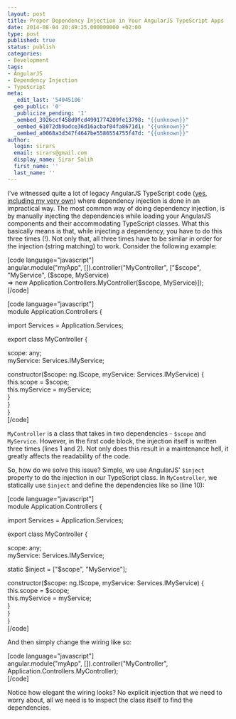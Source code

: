 ```yaml
---
layout: post
title: Proper Dependency Injection in Your AngularJS TypeScript Apps
date: 2014-08-04 20:49:25.000000000 +02:00
type: post
published: true
status: publish
categories:
- Development
tags:
- AngularJS
- Dependency Injection
- TypeScript
meta:
  _edit_last: '54045106'
  geo_public: '0'
  _publicize_pending: '1'
  _oembed_3926ccf458d9fcd4991774209fe13798: "{{unknown}}"
  _oembed_61072db9adce36d16acbaf04fa8671d1: "{{unknown}}"
  _oembed_a0068a3d347f4647be5586554755f47d: "{{unknown}}"
author:
  login: sirars
  email: sirars@gmail.com
  display_name: Sirar Salih
  first_name: ''
  last_name: ''
---
```

<p>I've witnessed quite a lot of legacy AngularJS TypeScript code (<a href="http://sirarsalih.com/2014/01/28/when-two-forces-meet-angularjs-typescript/">yes, including my very own</a>) where dependency injection is done in an impractical way. The most common way of doing dependency injection, is by manually injecting the dependencies while loading your AngularJS components and their accommodating TypeScript classes. What this basically means is that, while injecting a dependency, you have to do this three times (!). Not only that, all three times have to be similar in order for the injection (string matching) to work. Consider the following example:</p>
<p>[code language="javascript"]<br />
angular.module(&quot;myApp&quot;, []).controller(&quot;MyController&quot;, [&quot;$scope&quot;, &quot;MyService&quot;, ($scope, MyService)<br />
    =&gt; new Application.Controllers.MyController($scope, MyService)]);<br />
[/code]</p>
<p>[code language="javascript"]<br />
module Application.Controllers {</p>
<p>    import Services = Application.Services;</p>
<p>    export class MyController {</p>
<p>        scope: any;<br />
        myService: Services.IMyService;</p>
<p>        constructor($scope: ng.IScope, myService: Services.IMyService) {<br />
            this.scope = $scope;<br />
            this.myService = myService;<br />
        }<br />
    }<br />
}<br />
[/code]</p>
<p><code>MyController</code> is a class that takes in two dependencies - <code>$scope</code> and <code>MyService</code>. However, in the first code block, the injection itself is written three times (lines 1 and 2). Not only does this result in a maintenance hell, it greatly affects the readability of the code. </p>
<p>So, how do we solve this issue? Simple, we use AngularJS' <code>$inject</code> property to do the injection in our TypeScript class. In <code>MyController</code>, we statically use <code>$inject</code> and define the dependencies like so (line 10):</p>
<p>[code language="javascript"]<br />
module Application.Controllers {</p>
<p>    import Services = Application.Services;</p>
<p>    export class MyController {</p>
<p>        scope: any;<br />
        myService: Services.IMyService;</p>
<p>        static $inject = [&quot;$scope&quot;, &quot;MyService&quot;];</p>
<p>        constructor($scope: ng.IScope, myService: Services.IMyService) {<br />
            this.scope = $scope;<br />
            this.myService = myService;<br />
        }<br />
    }<br />
}<br />
[/code]</p>
<p>And then simply change the wiring like so:</p>
<p>[code language="javascript"]<br />
angular.module(&quot;myApp&quot;, []).controller(&quot;MyController&quot;, Application.Controllers.MyController);<br />
[/code]</p>
<p>Notice how elegant the wiring looks? No explicit injection that we need to worry about, all we need is to inspect the class itself to find the dependencies.</p>
